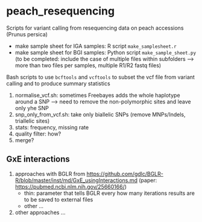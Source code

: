 # peach_resequencing
Scripts for variant calling from resequencing data on peach accessions (Prunus persica)

- make sample sheet for IGA samples: R script `make_samplesheet.r`
- make sample sheet for BGI samples: Python script `make_sample_sheet.py` (to be completed: include the case of multiple files within subfolders --> more than two files per samples, multiple R1/R2 fastq files)

Bash scripts to use `bcftools` and `vcftools` to subset the vcf file from variant calling and to produce summary statistics

1. normalise_vcf.sh: sometimes Freebayes adds the whole haplotype around a SNP --> need to remove the non-polymorphic sites and leave only yhe SNP
2. snp_only_from_vcf.sh: take only biallelic SNPs (remove MNPs/Indels, triallelic sites)
3. stats: frequency, missing rate
4. quality filter: how?
5. merge?

## GxE interactions

1. approaches with BGLR from https://github.com/gdlc/BGLR-R/blob/master/inst/md/GxE_usingInteractions.md (paper: https://pubmed.ncbi.nlm.nih.gov/25660166/)
    - thin: parameter that tells BGLR every how many iterations results are to be saved to external files
    - other ...
2. other approaches ...
